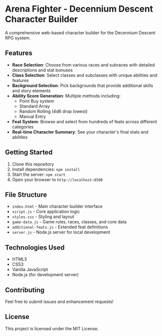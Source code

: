 # Arena Fighter - Decennium Descent Character Builder

A comprehensive web-based character builder for the Decennium Descent RPG system.

## Features

- **Race Selection**: Choose from various races and subraces with detailed descriptions and stat bonuses
- **Class Selection**: Select classes and subclasses with unique abilities and features
- **Background Selection**: Pick backgrounds that provide additional skills and story elements
- **Ability Score Generation**: Multiple methods including:
  - Point Buy system
  - Standard Array
  - Random Rolling (4d6 drop lowest)
  - Manual Entry
- **Feat System**: Browse and select from hundreds of feats across different categories
- **Real-time Character Summary**: See your character's final stats and abilities

## Getting Started

1. Clone this repository
2. Install dependencies: `npm install`
3. Start the server: `npm start`
4. Open your browser to `http://localhost:8500`

## File Structure

- `index.html` - Main character builder interface
- `script.js` - Core application logic
- `styles.css` - Styling and layout
- `game-data.js` - Game rules, races, classes, and core data
- `additional-feats.js` - Extended feat definitions
- `server.js` - Node.js server for local development

## Technologies Used

- HTML5
- CSS3
- Vanilla JavaScript
- Node.js (for development server)

## Contributing

Feel free to submit issues and enhancement requests!

## License

This project is licensed under the MIT License.
